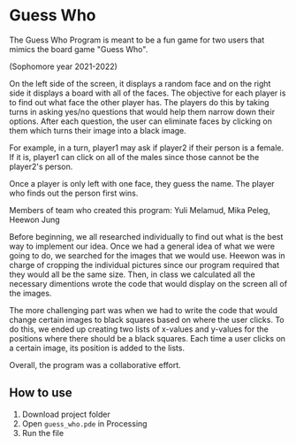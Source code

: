 # Guess Who
The Guess Who Program is meant to be a fun game for two users that mimics the board game "Guess Who".

(Sophomore year 2021-2022)

On the left side of the screen, it displays a random face and on the right side it displays a board with all of the faces. The objective for each player is to find out what face the other player has. The players do this by taking turns in asking yes/no questions that would help them narrow down their options. After each question, the user can eliminate faces by clicking on them which turns their image into a black image.

For example, in a turn, player1 may ask if player2 if their person is a female. If it is, player1 can click on all of the males since those cannot be the player2's person.

Once a player is only left with one face, they guess the name. The player who finds out the person first wins.

Members of team who created this program: Yuli Melamud, Mika Peleg, Heewon Jung

Before beginning, we all researched individually to find out what is the best way to implement our idea. Once we had a general idea of what we were going to do, we searched for the images that we would use. Heewon was in charge of cropping the individual pictures since our program required that they would all be the same size. Then, in class we calculated all the necessary dimentions wrote the code that would display on the screen all of the images.

The more challenging part was when we had to write the code that would change certain images to black squares based on where the user clicks. To do this, we ended up creating two lists of x-values and y-values for the positions where there should be a black squares. Each time a user clicks on a certain image, its position is added to the lists.

Overall, the program was a collaborative effort.

## How to use
1. Download project folder
2. Open ```guess_who.pde``` in Processing
3. Run the file
